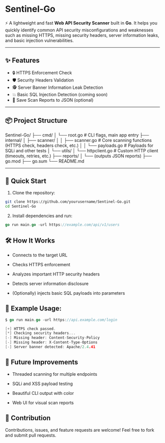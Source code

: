 # Sentinel-Go

⚡ A lightweight and fast **Web API Security Scanner** built in **Go**. It helps you quickly identify common API security misconfigurations and weaknesses such as missing HTTPS, missing security headers, server information leaks, and basic injection vulnerabilities.

---

## ✨ Features

- 🔒 HTTPS Enforcement Check
- 🛡 Security Headers Validation
- 🕵️ Server Banner Information Leak Detection
- 💥 Basic SQL Injection Detection (coming soon)
- 📄 Save Scan Reports to JSON (optional)

---

## 📦 Project Structure

Sentinel-Go/
├── cmd/
│   └── root.go      # CLI flags, main app entry
├── internal/
│   ├── scanner/
│   │   ├── scanner.go   # Core scanning functions (HTTPS check, headers check, etc.)
│   │   └── payloads.go  # Payloads for SQLi and other tests
│   └── utils/
│       └── httpclient.go # Custom HTTP client (timeouts, retries, etc.)
├── reports/
│   └── (outputs JSON reports)
├── go.mod
├── go.sum
└── README.md

---

## 🚀 Quick Start

1. Clone the repository:

```bash
git clone https://github.com/yourusername/Sentinel-Go.git
cd Sentinel-Go
```

2. Install dependencies and run:

```go
go run main.go -url https://example.com/api/v1/users
```

## 🛠 How It Works
* Connects to the target URL

* Checks HTTPS enforcement

* Analyzes important HTTP security headers

* Detects server information disclosure

* (Optionally) injects basic SQL payloads into parameters

## 📜 Example Usage:

```go
$ go run main.go -url https://api.example.com/login

[+] HTTPS check passed.
[*] Checking security headers...
[-] Missing header: Content-Security-Policy
[-] Missing header: X-Content-Type-Options
[-] Server banner detected: Apache/2.4.41
```

## 🧩 Future Improvements
* Threaded scanning for multiple endpoints

* SQLi and XSS payload testing

* Beautiful CLI output with color

* Web UI for visual scan reports

## 🤝 Contribution
Contributions, issues, and feature requests are welcome!
Feel free to fork and submit pull requests.

